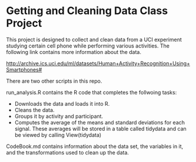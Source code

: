 # Getting and Cleaning Data Class Project

This project is designed to collect and clean data from a UCI experiment studying certain cell phone while performing various activities.  The following link contains more information about the data.

http://archive.ics.uci.edu/ml/datasets/Human+Activity+Recognition+Using+Smartphones# 

There are two other scripts in this repo.  

run_analysis.R contains the R code that completes the follwoing tasks:
* Downloads the data and loads it into R. 
* Cleans the data. 
* Groups it by activity and participant.
* Computes the average of the means and standard deviations for each signal.
These averages will be stored in a table called tidydata and can be viewed by calling View(tidydata)

CodeBook.md contains information about the data set, the variables in it, and the transformations used to clean up the data. 
